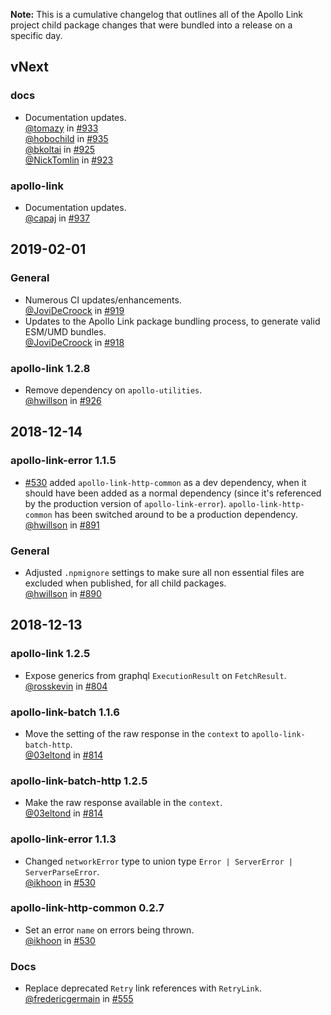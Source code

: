 **Note:** This is a cumulative changelog that outlines all of the Apollo Link project child package changes that were bundled into a release on a specific day.

## vNext

### docs

- Documentation updates.  <br/>
  [@tomazy](https://github.com/tomazy) in [#933](https://github.com/apollographql/apollo-link/pull/933)  <br />
  [@hobochild](https://github.com/hobochild) in [#935](https://github.com/apollographql/apollo-link/pull/935)  <br />
  [@bkoltai](https://github.com/bkoltai) in [#925](https://github.com/apollographql/apollo-link/pull/925)  <br />
  [@NickTomlin](https://github.com/NickTomlin) in [#923](https://github.com/apollographql/apollo-link/pull/923)  <br />

### apollo-link

- Documentation updates.  <br/>
  [@capaj](https://github.com/capaj) in [#937](https://github.com/apollographql/apollo-link/pull/937)  <br />

## 2019-02-01

### General

- Numerous CI updates/enhancements.  <br/>
  [@JoviDeCroock](https://github.com/JoviDeCroock) in [#919](https://github.com/apollographql/apollo-link/pull/919)
- Updates to the Apollo Link package bundling process, to generate valid
  ESM/UMD bundles.  <br/>
  [@JoviDeCroock](https://github.com/JoviDeCroock) in [#918](https://github.com/apollographql/apollo-link/pull/918)

### apollo-link 1.2.8

- Remove dependency on `apollo-utilities`.  <br/>
  [@hwillson](https://github.com/hwillson) in [#926](https://github.com/apollographql/apollo-link/pull/926)

## 2018-12-14

### apollo-link-error 1.1.5

- [#530](https://github.com/apollographql/apollo-link/pull/530) added
  `apollo-link-http-common` as a dev dependency, when it should have been
  added as a normal dependency (since it's referenced by the production
  version of `apollo-link-error`). `apollo-link-http-common` has been switched
  around to be a production dependency.  <br/>
  [@hwillson](https://github.com/hwillson) in [#891](https://github.com/apollographql/apollo-link/pull/891)

### General

- Adjusted `.npmignore` settings to make sure all non essential files are
  excluded when published, for all child packages.  <br />
  [@hwillson](https://github.com/hwillson) in [#890](https://github.com/apollographql/apollo-link/pull/890)

## 2018-12-13

### apollo-link 1.2.5

- Expose generics from graphql `ExecutionResult` on `FetchResult`.  <br/>
  [@rosskevin](https://github.com/rosskevin) in [#804](https://github.com/apollographql/apollo-link/pull/804)

### apollo-link-batch 1.1.6

- Move the setting of the raw response in the `context` to
  `apollo-link-batch-http`.  <br/>
  [@03eltond](https://github.com/03eltond) in [#814](https://github.com/apollographql/apollo-link/pull/814)

### apollo-link-batch-http 1.2.5

- Make the raw response available in the `context`.  <br/>
  [@03eltond](https://github.com/03eltond) in [#814](https://github.com/apollographql/apollo-link/pull/814)

### apollo-link-error 1.1.3

- Changed `networkError` type to union type
  `Error | ServerError | ServerParseError`.  <br/>
  [@ikhoon](https://github.com/ikhoon) in [#530](https://github.com/apollographql/apollo-link/pull/530)

### apollo-link-http-common 0.2.7

- Set an error `name` on errors being thrown.  <br/>
  [@ikhoon](https://github.com/ikhoon) in [#530](https://github.com/apollographql/apollo-link/pull/530)

### Docs

- Replace deprecated `Retry` link references with `RetryLink`.  <br/>
  [@fredericgermain](https://github.com/fredericgermain) in [#555](https://github.com/apollographql/apollo-link/pull/555)
